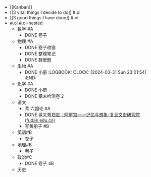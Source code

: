 - [[Kanban]]
- [[3 vital things I decide to do]] #.ol
- [[3 good things I have done]] #.ol
- #.ol #.ol-nested
	- 数学 #A
		- DONE 卷子
	- 物理 #A
		- DONE 卷子改错
		- DONE 整理笔记
		- DONE 群里题
	- 生物 #A
		- DONE 小册
		  :LOGBOOK:
		  CLOCK: [2024-03-31 Sun 23:01:54]
		  :END:
	- 化学 #A
		- DONE 小册
		- DONE 章末检测卷 2
	- 语文
		- 背 六国论 #A
		- DONE 读文章[郑岩：阿房宫——记忆与想象-复旦文史研究院 (fudan.edu.cn)](https://iahs.fudan.edu.cn/info/1163/3255.htm)
		- 写黄册子 #B
	- 英语#B
		- 卷子
	- 地理#B
		- 卷子
	- 政治#C
		- DONE 卷子 4B
	- 历史
